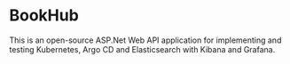 # BookHub
This is an open-source ASP.Net Web API application for implementing and testing Kubernetes, Argo CD and Elasticsearch with Kibana and Grafana.
